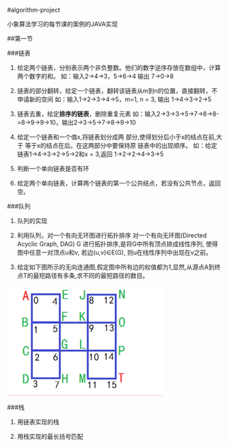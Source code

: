 #algorithm-project

小象算法学习的每节课的案例的JAVA实现

##第一节 

###链表

1. 给定两个链表，分别表示两个非负整数。他们的数字逆序存放在数组中，计算两个数字的和。
如：输入2->4->3，5->6->4 输出 7->0->8

2. 链表的部分翻转，给定一个链表，翻转该链表从m到n的位置，直接翻转，不申请新的空间
如：输入1->2->3->4->5，m=1, n = 3, 输出 1->4->3->2->5

3. 链表去重，给定**排序的链表**，删除重复元素
如：输入2->3->3->5->7->8->8->8->9->9->10，输出2->3->5->7->8->9->10

4. 给定一个链表和一个值x,将链表划分成两 部分,使得划分后小于x的结点在前,大于 等于x的结点在后。在这两部分中要保持原 链表中的出现顺序。
如：给定链表1->4->3->2->5->2和x = 3,返回 1->2->2->4->3->5

5. 判断一个单向链表是否有环

6. 给定两个单向链表，计算两个链表的第一个公共结点，若没有公共节点，返回空。

###队列

1. 队列的实现

2. 利用队列，对一个有向无环图进行拓扑排序
对一个有向无环图(Directed Acyclic Graph, DAG) G 进行拓扑排序,是将G中所有顶点排成线性序列, 使得图中任意一对顶点u和v, 若边(u,v)∈E(G), 则u在线性序列中出现在v之前。

3. 给定如下图所示的无向连通图,假定图中所有边的权值都为1,显然,从源点A到终点T的最短路径有多条,求不同的最短路径的数目。

![最短路径条数](https://github.com/paradisefj/algorithm-project/blob/master/screenshots/pic01.png)

###栈

1. 用链表实现的栈

2. 用栈实现的最长括号匹配


